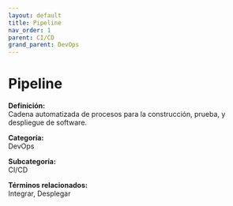 ```yaml
---
layout: default
title: Pipeline
nav_order: 1
parent: CI/CD
grand_parent: DevOps
---
```


# Pipeline

**Definición:**  
Cadena automatizada de procesos para la construcción, prueba, y despliegue de software.

**Categoría:**  
DevOps  

**Subcategoría:**  
CI/CD

**Términos relacionados:**  
Integrar, Desplegar
